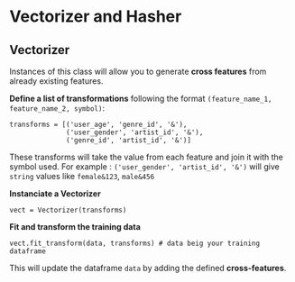 # Vectorizer and Hasher

## Vectorizer

Instances of this class will allow you to generate **cross features** from already
existing features.

**Define a list of transformations** following the format `(feature_name_1, feature_name_2, symbol)`:
```
transforms = [('user_age', 'genre_id', '&'),
              ('user_gender', 'artist_id', '&'),
              ('genre_id', 'artist_id', '&')]
```
These transforms will take the value from each feature and join it with the symbol used.
For example : `('user_gender', 'artist_id', '&')` will give `string` values like `female&123`, `male&456`

**Instanciate a Vectorizer**

```
vect = Vectorizer(transforms)
```

**Fit and transform the training data**

```
vect.fit_transform(data, transforms) # data beig your training dataframe
```

This will update the dataframe `data` by adding the defined **cross-features**.